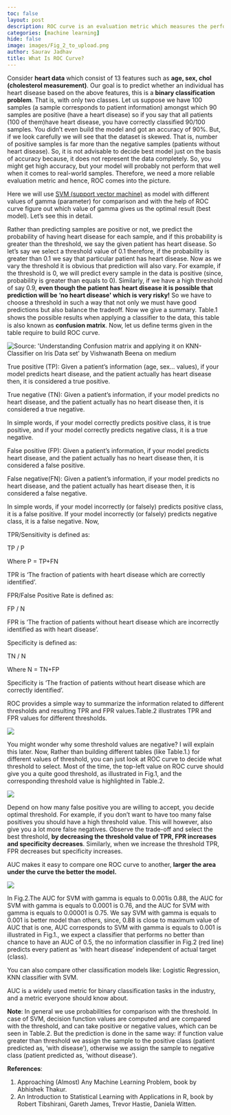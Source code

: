 ```yaml
---
toc: false
layout: post
description: ROC curve is an evaluation metric which measures the performance of a machine learning model by visualizing, especially when data is skewed.
categories: [machine learning]
hide: false
image: images/Fig_2_to_upload.png
author: Saurav Jadhav
title: What Is ROC Curve?
---
```


Consider **heart data** which consist of 13 features such as **age, sex, chol (cholesterol measurement)**. Our goal is to predict whether an individual has heart disease based on the above features, this is a **binary classification problem**. That is, with only two classes. Let us suppose we have 100 samples (a sample corresponds to patient information) amongst which 90 samples are positive (have a heart disease) so if you say that all patients (100 of them)have heart disease, you have correctly classified 90/100 samples. You didn’t even build the model and got an accuracy of 90%. But, if we look carefully we will see that the dataset is skewed. That is, number of positive samples is far more than the negative samples (patients without heart disease). So, it is not advisable to decide best model just on the basis of accuracy because, it does not represent the data completely. So, you might get high accuracy, but your model will probably not perform that well when it comes to real-world samples. Therefore, we need a more reliable evaluation metric and hence, ROC comes into the picture.

Here we will use [SVM (support vector machine)](https://medium.com/swlh/what-is-svm-f4e06eca79b3) as model with different values of gamma (parameter) for comparison and with the help of ROC curve figure out which value of gamma gives us the optimal result (best model). Let’s see this in detail.

Rather than predicting samples are positive or not, we predict the probability of having heart disease for each sample, and if this probability is greater than the threshold, we say the given patient has heart disease. So let’s say we select a threshold value of 0.1 therefore, if the probability is greater than 0.1 we say that particular patient has heart disease. Now as we vary the threshold it is obvious that prediction will also vary. For example, if the threshold is 0, we will predict every sample in the data is positive (since, probability is greater than equals to 0). Similarly, if we have a high threshold of say 0.9, **even though the patient has heart disease it is possible that prediction will be ‘no heart disease' which is very risky!** So we have to choose a threshold in such a way that not only we must have good predictions but also balance the tradeoff. Now we give a summary. Table.1 shows the possible results when applying a classiﬁer to the data, this table is also known as **confusion matrix**. Now, let us define terms given in the table require to build ROC curve.

![](/images/table_1_to_upload.png "Source: 'Understanding Confusion matrix and applying it on KNN-Classifier on Iris Data set' by Vishwanath Beena on medium")

True positive (TP): Given a patient’s information (age, sex… values), if your model predicts heart disease, and the patient actually has heart disease then, it is considered a true positive.

True negative (TN): Given a patient’s information, if your model predicts no heart disease, and the patient actually has no heart disease then, it is considered a true negative.

In simple words, if your model correctly predicts positive class, it is true positive, and if your model correctly predicts negative class, it is a true negative.

False positive (FP): Given a patient’s information, if your model predicts heart disease, and the patient actually has no heart disease then, it is considered a false positive.

False negative(FN): Given a patient’s information, if your model predicts no heart disease, and the patient actually has heart disease then, it is considered a false negative.

In simple words, if your model incorrectly (or falsely) predicts positive class, it is a false positive. If your model incorrectly (or falsely) predicts negative class, it is a false negative. Now,

TPR/Sensitivity is defined as:

TP / P

Where P = TP+FN

TPR is ‘The fraction of patients with heart disease which are correctly identified’.

FPR/False Positive Rate is defined as:

FP / N

FPR is ‘The fraction of patients without heart disease which are incorrectly identified as with heart disease’.

Specificity is defined as:

TN / N

Where N = TN+FP

Specificity is ‘The fraction of patients without heart disease which are correctly identified’.

ROC provides a simple way to summarize the information related to different thresholds and resulting TPR and FPR values.Table.2 illustrates TPR and FPR values for different thresholds.

![](/images/table_2_to_upload.png) 

You might wonder why some threshold values are negative? I will explain this later. Now, Rather than building different tables (like Table.1.) for different values of threshold, you can just look at ROC curve to decide what threshold to select. Most of the time, the top-left value on ROC curve should give you a quite good threshold, as illustrated in Fig.1, and the corresponding threshold value is highlighted in Table.2.

![](/images/Fig_1_to_upload.png)

 Depend on how many false positive you are willing to accept, you decide optimal threshold. For example, if you don’t want to have too many false positives you should have a high threshold value. This will however, also give you a lot more false negatives. Observe the trade-off and select the best threshold, **by decreasing the threshold value of TPR, FPR increases and specificity decreases**. Similarly, when we increase the threshold TPR, FPR decreases but specificity increases.
 
AUC makes it easy to compare one ROC curve to another, **larger the area under the curve the better the model.**

![](/images/Fig_2_to_upload.png)

In Fig.2.The AUC for SVM with gamma is equals to 0.001is 0.88, the AUC for SVM with gamma is equals to 0.0001 is 0.76, and the AUC for SVM with gamma is equals to 0.00001 is 0.75. We say SVM with gamma is equals to 0.001 is better model than others, since, 0.88 is close to maximum value of AUC that is one, AUC corresponds to SVM with gamma is equals to 0.001 is illustrated in Fig.1., we expect a classifier that performs no better than chance to have an AUC of 0.5, the no information classifier in Fig.2 (red line) predicts every patient as ’with heart disease’ independent of actual target (class).

You can also compare other classification models like: Logistic Regression, KNN classifier with SVM.

AUC is a widely used metric for binary classification tasks in the industry, and a metric everyone should know about.

**Note**: In general we use probabilities for comparison with the threshold. In case of SVM, decision function values are computed and are compared with the threshold, and can take positive or negative values, which can be seen in Table.2. But the prediction is done in the same way: if function value greater than threshold we assign the sample to the positive class (patient predicted as, ‘with disease’), otherwise we assign the sample to negative class (patient predicted as, ‘without disease’).

**References**:
   1. Approaching (Almost) Any Machine Learning Problem, book by Abhishek Thakur.
   2. An Introduction to Statistical Learning with Applications in R, book by Robert Tibshirani, Gareth James, Trevor Hastie, Daniela Witten.
   


